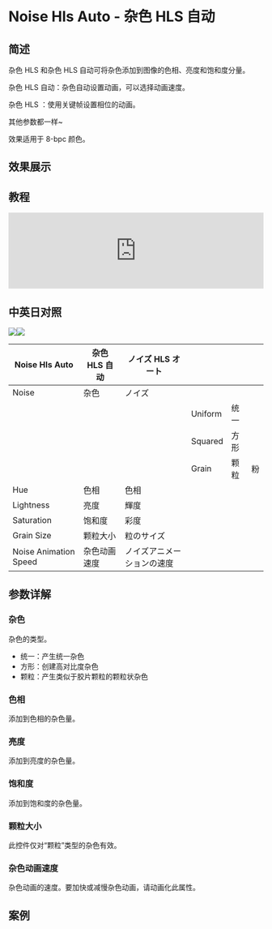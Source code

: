 # Noise Hls Auto - 杂色 HLS 自动

## 简述

杂色 HLS 和杂色 HLS 自动可将杂色添加到图像的色相、亮度和饱和度分量。

杂色 HLS 自动：杂色自动设置动画，可以选择动画速度。

杂色 HLS ：使用关键帧设置相位的动画。

其他参数都一样~

效果适用于 8-bpc 颜色。

## 效果展示

## 教程

<iframe src="https://player.bilibili.com/player.html?bvid=BV1e34y1X7Vj&page=36&high_quality=1" width="100%" allowfullscreen="allowfullscreen" frameborder="0"></iframe>

## 中英日对照

![](https://cdn.yuelili.com/20220103224820.png)![](https://cdn.yuelili.com/20220103224823.png)

| Noise Hls Auto        | 杂色 HLS 自动 | ノイズ HLS オート          |         |      |     |
| --------------------- | ------------- | -------------------------- | ------- | ---- | --- |
| Noise                 | 杂色          | ノイズ                     |         |      |     |
|                       |               |                            | Uniform | 统一 |     |
|                       |               |                            | Squared | 方形 |     |
|                       |               |                            | Grain   | 颗粒 | 粉  |
| Hue                   | 色相          | 色相                       |         |      |     |
| Lightness             | 亮度          | 輝度                       |         |      |     |
| Saturation            | 饱和度        | 彩度                       |         |      |     |
| Grain Size            | 颗粒大小      | 粒のサイズ                 |         |      |     |
| Noise Animation Speed | 杂色动画速度  | ノイズアニメーションの速度 |         |      |

## 参数详解

### 杂色

杂色的类型。

- 统一：产生统一杂色
- 方形：创建高对比度杂色
- 颗粒：产生类似于胶片颗粒的颗粒状杂色

### 色相

添加到色相的杂色量。

### 亮度

添加到亮度的杂色量。

### 饱和度

添加到饱和度的杂色量。

### 颗粒大小

此控件仅对“颗粒”类型的杂色有效。

### 杂色动画速度

杂色动画的速度。要加快或减慢杂色动画，请动画化此属性。

## 案例
